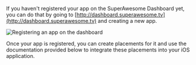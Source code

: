 If you haven't registered your app on the SuperAwesome Dashboard yet, you can do that by going to [http://dashboard.superawesome.tv](http://dashboard.superawesome.tv) and creating a new app.

![](img/IMG_01_Dashboard.png "Registering an app on the dashboard")

Once your app is registered, you can create placements for it and use the documentation provided below to integrate these placements into your iOS application.